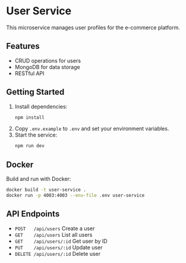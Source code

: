 # User Service

This microservice manages user profiles for the e-commerce platform.

## Features

- CRUD operations for users
- MongoDB for data storage
- RESTful API

## Getting Started

1. Install dependencies:
   ```bash
   npm install
   ```
2. Copy `.env.example` to `.env` and set your environment variables.
3. Start the service:
   ```bash
   npm run dev
   ```

## Docker

Build and run with Docker:

```bash
docker build -t user-service .
docker run -p 4003:4003 --env-file .env user-service
```

## API Endpoints

- `POST   /api/users` Create a user
- `GET    /api/users` List all users
- `GET    /api/users/:id` Get user by ID
- `PUT    /api/users/:id` Update user
- `DELETE /api/users/:id` Delete user
